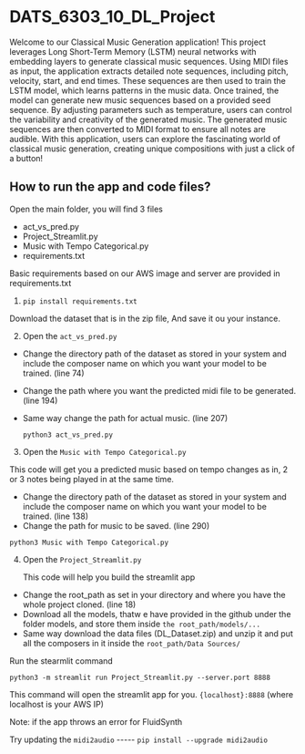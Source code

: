 # DATS_6303_10_DL_Project

Welcome to our Classical Music Generation application! This project leverages Long Short-Term Memory (LSTM) neural networks with embedding layers to generate classical music sequences. Using MIDI files as input, the application extracts detailed note sequences, including pitch, velocity, start, and end times. These sequences are then used to train the LSTM model, which learns patterns in the music data. Once trained, the model can generate new music sequences based on a provided seed sequence. By adjusting parameters such as temperature, users can control the variability and creativity of the generated music. The generated music sequences are then converted to MIDI format to ensure all notes are audible. With this application, users can explore the fascinating world of classical music generation, creating unique compositions with just a click of a button!

## How to run the app and code files?

Open the main folder, you will find 3 files
- act_vs_pred.py
- Project_Streamlit.py
- Music with Tempo Categorical.py
- requirements.txt

Basic requirements based on our AWS image and server are provided in requirements.txt


1. ```pip install requirements.txt```

Download the dataset that is in the zip file, And save it ou your instance.

2. Open the ```act_vs_pred.py```

  
- Change the directory path of the dataset as stored in your system and include the composer name on which you want your model to be trained. (line 74)
- Change the path where you want the predicted midi file to be generated. (line 194)
- Same way change the path for actual music. (line 207)


  ```python3 act_vs_pred.py```


3. Open the ```Music with Tempo Categorical.py```

This code will get you a predicted music based on tempo changes as in, 2 or 3 notes being played in at the same time.

- Change the directory path of the dataset as stored in your system and include the composer name on which you want your model to be trained. (line 138)
- Change the path for music to be saved. (line 290)

```python3 Music with Tempo Categorical.py```

4. Open the ```Project_Streamlit.py```

   This code will help you build the streamlit app

- Change the root_path as set in your directory and where you have the whole project cloned. (line 18)
- Download all the models, thatw e have provided in the github under the folder models, and store them inside ```the root_path/models/...``` 
- Same way download the data files (DL_Dataset.zip) and unzip it and put all the composers in it inside the ```root_path/Data Sources/```

Run the stearmlit command

```python3 -m streamlit run Project_Streamlit.py --server.port 8888```

This command will open the streamlit app for you.
```{localhost}:8888```  (where localhost is your AWS IP)


Note: if the app throws an error for FluidSynth

Try updating the ```midi2audio``` -----   ```pip install --upgrade midi2audio```


